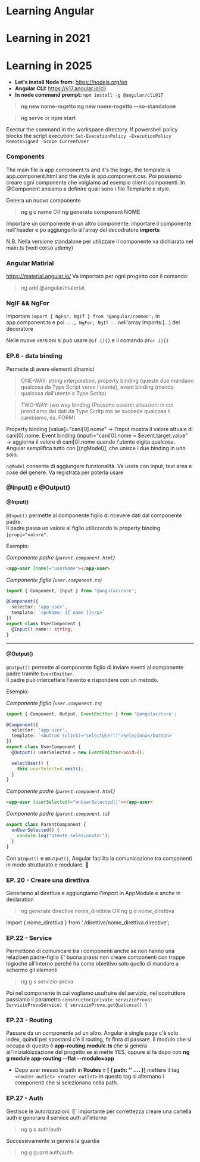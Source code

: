 # Learning Angular 

# **Learning in 2021**
# **Learning in 2025**
- **Let's install Node from:** https://nodejs.org/en
- **Angular CLI:** https://v17.angular.io/cli 
- **In node command prompt:** `npm install -g @angular/cli@17`

> **ng new nome-rogetto**
> **ng new nome-rogetto --no-standalone**

> **ng serve** or **npm start**

Exectur the command in the workspace directory. If powershell policy blocks the script execution: `Set-ExecutionPolicy -ExecutionPolicy RemoteSigned -Scope CurrentUser`

### Components
The main file is app.component.ts and it's the logic, the template is app.component.html and the style is app.component.css. 
Poi possiamo creare ogni componente che volgiamo ad esempio clienti.componenti. 
In @Component ansiamo a definire quali sono i file Templarte e style. 

Genera un nuovo componente 
> **ng g c name** OR **ng generate component NOME**

Importare un componente in un altro componente: importare il componente nell'header e po aggiungerlo all'array del decodratore **imports**

N.B. Nella versione standalone per utilizzare il componente va dichiarato nel main.ts (vedi corso udemy)

### Angular Matirial 
https://material.angular.io/
Va importato per ogni progetto con il comando: 

> ng add @angular/material

### NgIF && NgFor
importare ```import { NgFor, NgIf } from '@angular/common';``` in app.component.ts e poi ```..., NgFor, NgIf ..``` nell'array Imports:[...] del decoratore

Nelle nuove versioni si può usare ``` @if (){} ``` e il comando ``` @for (){} ```

### EP.6 - data binding
Permette di avere elementi dinamici 

> ONE-WAY: string interpolation, property binding (queste due mandano qualcosa da Type Script verso l'utente), event binding (manda qualcosa dall'utente a Type Scritp)

> TWO-WAY: two way binding (Possono esserci situazioni in cui prendiamo dei dati da Type Scritp ma se succede qualcosa li cambiamo, es. FORM)

Property binding [value]="cani[0].nome" → l'input mostra il valore attuale di cani[0].nome.
Event binding (input)="cani[0].nome = $event.target.value" → aggiorna il valore di cani[0].nome quando l'utente digita qualcosa.
Angular semplifica tutto con [(ngModel)], che unisce i due binding in uno solo.

```ngModel``` consente di aggiungere funzionalità. Va usata con input, text area e cose del genere. Va registrata per poterla usare

### @Input() e @Output()

#### @Input()
`@Input()` permette al componente figlio di ricevere dati dal componente padre.  
Il padre passa un valore al figlio utilizzando la property binding `[prop]="valore"`.

Esempio:  

_Componente padre (`parent.component.html`)_
```html
<app-user [name]="userName"></app-user>
```

_Componente figlio (`user.component.ts`)_
```typescript
import { Component, Input } from '@angular/core';

@Component({
  selector: 'app-user',
  template: `<p>Nome: {{ name }}</p>`
})
export class UserComponent {
  @Input() name!: string;
}
```

---

#### @Output()
`@Output()` permette al componente figlio di inviare eventi al componente padre tramite `EventEmitter`.  
Il padre può intercettare l'evento e rispondere con un metodo.

Esempio:  

_Componente figlio (`user.component.ts`)_
```typescript
import { Component, Output, EventEmitter } from '@angular/core';

@Component({
  selector: 'app-user',
  template: `<button (click)="selectUser()">Seleziona</button>`
})
export class UserComponent {
  @Output() userSelected = new EventEmitter<void>();

  selectUser() {
    this.userSelected.emit();
  }
}
```

_Componente padre (`parent.component.html`)_
```html
<app-user (userSelected)="onUserSelected()"></app-user>
```

_Componente padre (`parent.component.ts`)_
```typescript
export class ParentComponent {
  onUserSelected() {
    console.log("Utente selezionato!");
  }
}
```

Con `@Input()` e `@Output()`, Angular facilita la comunicazione tra componenti in modo strutturato e modulare. 🚀



### EP. 20 - Creare una direttiva
Generiamo al direttiva e aggiungiamo l'import in AppModule e anche in declaration

> ng generate directive nome_direttiva  OR ng g d nome_direttiva 

import { nome_direttiva } from './direttive/nome_direttiva.directive';

### EP.22 - Service
Permettono di comunicare tra i componenti anche se non hanno una relazioen padre-figlio 
E' buona prassi non creare componenti con troppe logioche all'interno perché ha come obiettivo solo quello di mandare a schermo gli elementi

> ng g s servizio-prova

Poi nel componente in cui vogliamo usufruire del servizio, nel costruttore passiamo il parametro 
``` constructor(private servizioProva: ServizioProvaService) { servizioProva.getQualcosa() } ```

### EP.23 - Routing
Passare da un componente ad un altro. Angular è single page c'è solo index, quindi per spostarsi c'è il routing, fa finta di passare. 
Il modulo che si occupa di questo è **app-routing.module.ts** che si genera all'inizialòizzazione del progetto se si mette YES, oppure si fa dopo con **ng g module app-routing --flat --module=app**

- Dopo aver messo la path in **Routes = [ { path: '' .... }]** mettere il tag ``<router-outlet> <router-outlet>`` in questo tag si alternano i componenti che si selezionano nella path. 
### EP.27 - Auth 
Gestisce le autorizzazioni. E' importante per correttezza creare una cartella auth e generare il service auth all'interno 

> ng g s auth/auth 

Successivamente si genera la guardia
> ng g guard auth/auth 